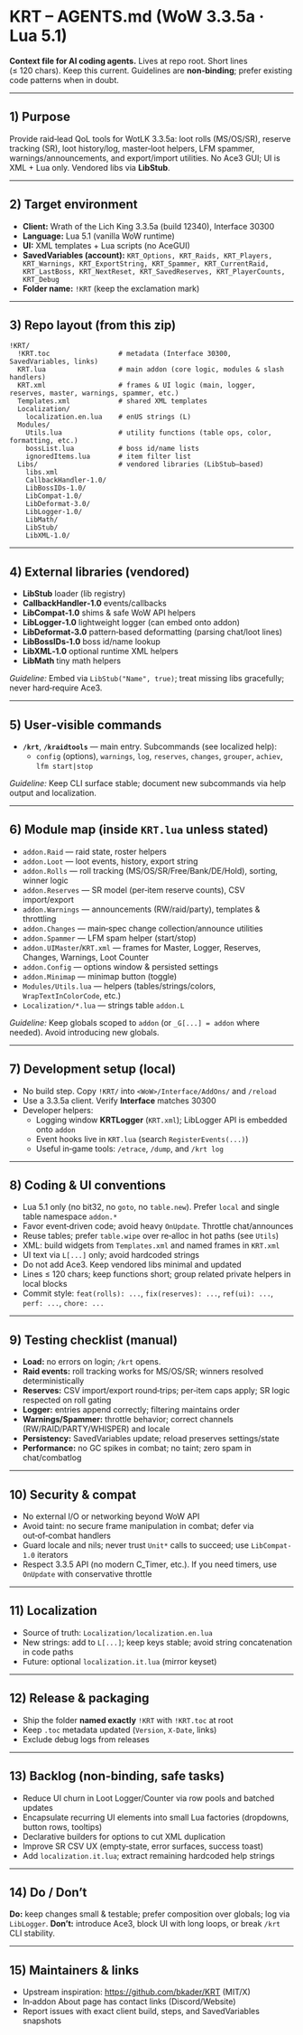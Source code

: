 # **KRT – AGENTS.md** (WoW 3.3.5a · Lua 5.1)

**Context file for AI coding agents.** Lives at repo root. Short lines (≤ 120 chars). Keep this current.
Guidelines are **non‑binding**; prefer existing code patterns when in doubt.

---

## 1) Purpose
Provide raid‑lead QoL tools for WotLK 3.3.5a: loot rolls (MS/OS/SR), reserve tracking (SR), loot history/log,
master‑loot helpers, LFM spammer, warnings/announcements, and export/import utilities.
No Ace3 GUI; UI is XML + Lua only. Vendored libs via **LibStub**.

---

## 2) Target environment
- **Client:** Wrath of the Lich King 3.3.5a (build 12340), Interface 30300
- **Language:** Lua 5.1 (vanilla WoW runtime)
- **UI:** XML templates + Lua scripts (no AceGUI)
- **SavedVariables (account):** `KRT_Options, KRT_Raids, KRT_Players, KRT_Warnings, KRT_ExportString, KRT_Spammer,
  KRT_CurrentRaid, KRT_LastBoss, KRT_NextReset, KRT_SavedReserves, KRT_PlayerCounts, KRT_Debug`
- **Folder name:** `!KRT` (keep the exclamation mark)

---

## 3) Repo layout (from this zip)
```
!KRT/
  !KRT.toc                 # metadata (Interface 30300, SavedVariables, links)
  KRT.lua                  # main addon (core logic, modules & slash handlers)
  KRT.xml                  # frames & UI logic (main, logger, reserves, master, warnings, spammer, etc.)
  Templates.xml            # shared XML templates
  Localization/
    localization.en.lua    # enUS strings (L)
  Modules/
    Utils.lua              # utility functions (table ops, color, formatting, etc.)
    bossList.lua           # boss id/name lists
    ignoredItems.lua       # item filter list
  Libs/                    # vendored libraries (LibStub–based)
    libs.xml
    CallbackHandler-1.0/
    LibBossIDs-1.0/
    LibCompat-1.0/
    LibDeformat-3.0/
    LibLogger-1.0/
    LibMath/
    LibStub/
    LibXML-1.0/
```

---

## 4) External libraries (vendored)
- **LibStub** loader (lib registry)
- **CallbackHandler‑1.0** events/callbacks
- **LibCompat‑1.0** shims & safe WoW API helpers
- **LibLogger‑1.0** lightweight logger (can embed onto addon)
- **LibDeformat‑3.0** pattern‑based deformatting (parsing chat/loot lines)
- **LibBossIDs‑1.0** boss id/name lookup
- **LibXML‑1.0** optional runtime XML helpers
- **LibMath** tiny math helpers

*Guideline:* Embed via `LibStub("Name", true)`; treat missing libs gracefully; never hard‑require Ace3.

---

## 5) User‑visible commands
- **`/krt`**, **`/kraidtools`** — main entry. Subcommands (see localized help):
  - `config` (options), `warnings`, `log`, `reserves`, `changes`, `grouper`, `achiev`, `lfm start|stop`

*Guideline:* Keep CLI surface stable; document new subcommands via help output and localization.

---

## 6) Module map (inside `KRT.lua` unless stated)
- `addon.Raid`         — raid state, roster helpers
- `addon.Loot`         — loot events, history, export string
- `addon.Rolls`        — roll tracking (MS/OS/SR/Free/Bank/DE/Hold), sorting, winner logic
- `addon.Reserves`     — SR model (per‑item reserve counts), CSV import/export
- `addon.Warnings`     — announcements (RW/raid/party), templates & throttling
- `addon.Changes`      — main‑spec change collection/announce utilities
- `addon.Spammer`      — LFM spam helper (start/stop)
- `addon.UIMaster`/`KRT.xml` — frames for Master, Logger, Reserves, Changes, Warnings, Loot Counter
- `addon.Config`       — options window & persisted settings
- `addon.Minimap`      — minimap button (toggle)
- `Modules/Utils.lua`  — helpers (tables/strings/colors, `WrapTextInColorCode`, etc.)
- `Localization/*.lua` — strings table `addon.L`

*Guideline:* Keep globals scoped to `addon` (or `_G[...] = addon` where needed). Avoid introducing new globals.

---

## 7) Development setup (local)
- No build step. Copy `!KRT/` into `<WoW>/Interface/AddOns/` and `/reload`
- Use a 3.3.5a client. Verify **Interface** matches 30300
- Developer helpers:
  - Logging window **KRTLogger** (`KRT.xml`); LibLogger API is embedded onto `addon`
  - Event hooks live in `KRT.lua` (search `RegisterEvents(...)`)
  - Useful in‑game tools: `/etrace`, `/dump`, and `/krt log`

---

## 8) Coding & UI conventions
- Lua 5.1 only (no bit32, no `goto`, no `table.new`). Prefer `local` and single table namespace `addon.*`
- Favor event‑driven code; avoid heavy `OnUpdate`. Throttle chat/announces
- Reuse tables; prefer `table.wipe` over re‑alloc in hot paths (see `Utils`)
- XML: build widgets from `Templates.xml` and named frames in `KRT.xml`
- UI text via `L[...]` only; avoid hardcoded strings
- Do not add Ace3. Keep vendored libs minimal and updated
- Lines ≤ 120 chars; keep functions short; group related private helpers in local blocks
- Commit style: `feat(rolls): ...`, `fix(reserves): ...`, `ref(ui): ...`, `perf: ...`, `chore: ...`

---

## 9) Testing checklist (manual)
- **Load:** no errors on login; `/krt` opens.
- **Raid events:** roll tracking works for MS/OS/SR; winners resolved deterministically
- **Reserves:** CSV import/export round‑trips; per‑item caps apply; SR logic respected on roll gating
- **Logger:** entries append correctly; filtering maintains order
- **Warnings/Spammer:** throttle behavior; correct channels (RW/RAID/PARTY/WHISPER) and locale
- **Persistency:** SavedVariables update; reload preserves settings/state
- **Performance:** no GC spikes in combat; no taint; zero spam in chat/combatlog

---

## 10) Security & compat
- No external I/O or networking beyond WoW API
- Avoid taint: no secure frame manipulation in combat; defer via out‑of‑combat handlers
- Guard locale and nils; never trust `Unit*` calls to succeed; use `LibCompat-1.0` iterators
- Respect 3.3.5 API (no modern C_Timer, etc.). If you need timers, use `OnUpdate` with conservative throttle

---

## 11) Localization
- Source of truth: `Localization/localization.en.lua`
- New strings: add to `L[...]`; keep keys stable; avoid string concatenation in code paths
- Future: optional `localization.it.lua` (mirror keyset)

---

## 12) Release & packaging
- Ship the folder **named exactly** `!KRT` with `!KRT.toc` at root
- Keep `.toc` metadata updated (`Version`, `X-Date`, links)
- Exclude debug logs from releases

---

## 13) Backlog (non‑binding, safe tasks)
- Reduce UI churn in Loot Logger/Counter via row pools and batched updates
- Encapsulate recurring UI elements into small Lua factories (dropdowns, button rows, tooltips)
- Declarative builders for options to cut XML duplication
- Improve SR CSV UX (empty‑state, error surfaces, success toast)
- Add `localization.it.lua`; extract remaining hardcoded help strings

---

## 14) Do / Don’t
**Do:** keep changes small & testable; prefer composition over globals; log via `LibLogger`.
**Don’t:** introduce Ace3, block UI with long loops, or break `/krt` CLI stability.

---

## 15) Maintainers & links
- Upstream inspiration: https://github.com/bkader/KRT (MIT/X)
- In‑addon About page has contact links (Discord/Website)
- Report issues with exact client build, steps, and SavedVariables snapshots
